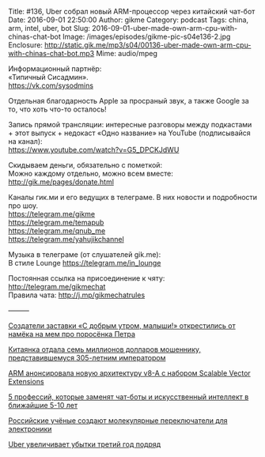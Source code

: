 Title: #136, Uber собрал новый ARM-процессор через китайский чат-бот
Date: 2016-09-01 22:50:00
Author: gikme
Category: podcast
Tags: china, arm, intel, uber, bot
Slug: 2016-09-01-uber-made-own-arm-cpu-with-chinas-chat-bot
Image: /images/episodes/gikme-pic-s04e136-2.jpg  
Enclosure: http://static.gik.me/mp3/s04/00136-uber-made-own-arm-cpu-with-chinas-chat-bot.mp3
Mime: audio/mpeg


Информационный партнёр:  
«Типичный Сисадмин».  
<https://vk.com/sysodmins>

Отдельная благодарность Apple за просраный звук, а также Google за то, что хоть что-то осталось!

Запись прямой трансляции: интересные разговоры между подкастами + этот выпуск + недокаст «Одно название» на YouTube (подписывайся на канал):  
<https://www.youtube.com/watch?v=G5_DPCKJdWU>

Скидываем деньги, обязательно с пометкой:  
Можно каждому отдельно, можно всем вместе:  
<http://gik.me/pages/donate.html>

Каналы гик.ми и его ведущих в телеграме. В них новости и подробности про шоу.  
<https://telegram.me/gikme>  
<https://telegram.me/temapub>  
<https://telegram.me/qnub_me>  
<https://telegram.me/yahujikchannel>

Музыка в телеграме (от слушателей gik.me):  
В стиле Lounge <https://telegram.me/in_lounge>

Постоянная ссылка на присоединение к чяту: <http://telegram.me/gikmechat>  
Правила чата: <http://j.mp/gikmechatrules>

———

[Создатели заставки «С добрым утром, малыши!» открестились от намёка на мем про поросёнка Петра](https://tjournal.ru/33478-sozdateli-zastavki-s-dobrim-utrom-malishi-otkrestilis-ot-namyoka-na-mem-pro-porosyonka-petra)

[Китаянка отдала семь миллионов долларов мошеннику, представившемуся 305-летним императором](https://tjournal.ru/33447-kitayanka-otdala-sem-millionov-dollarov-moshenniku-predstavivshemusya-305-letnim-imperatorom)

[ARM анонсировала новую архитектуру v8-A с набором Scalable Vector Extensions](http://www.3dnews.ru/938287/)

[5 профессий, которые заменят чат-боты и искусственный интеллект в ближайшие 5-10 лет](https://vc.ru/p/bots-replace)

[Российские учёные создают молекулярные переключатели для электроники](http://www.3dnews.ru/938242/)

[Uber увеличивает убытки третий год подряд](https://roem.ru/25-08-2016/231638/uber-1h16-results/)
